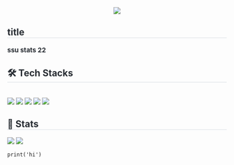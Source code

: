 <div align= "center">
    <img src="https://capsule-render.vercel.app/api?type=waving&color=0:6a9eff,100:2960c7&height=180&text=Hello%20World!&animation=fadeIn&fontColor=000000&fontSize=50" />
    </div>
    <div style="text-align: left;"> 
    <h2 style="border-bottom: 1px solid #d8dee4; color: #282d33;"> title </h2>  
    <div style="font-weight: 700; font-size: 15px; text-align: left; color: #282d33;"> ssu stats 22 </div> 
    </div>
    <div style="text-align: left;">
    <h2 style="border-bottom: 1px solid #d8dee4; color: #282d33;"> 🛠️ Tech Stacks </h2> <br> 
    <div style="margin: ; text-align: left;" "text-align: left;"> <img src="https://img.shields.io/badge/Python-3776AB?style=for-the-badge&logo=Python&logoColor=white">
          <img src="https://img.shields.io/badge/Figma-F24E1E?style=for-the-badge&logo=Figma&logoColor=white">
          <img src="https://img.shields.io/badge/Notion-000000?style=for-the-badge&logo=Notion&logoColor=white">
          <img src="https://img.shields.io/badge/Trello-0052CC?style=for-the-badge&logo=Trello&logoColor=white">
          <img src="https://img.shields.io/badge/PyTorch-EE4C2C?style=for-the-badge&logo=PyTorch&logoColor=white">
          <br/></div>
    </div>
    <div style="text-align: left;"> 
    <h2 style="border-bottom: 1px solid #d8dee4; color: #282d33;"> 🏅 Stats </h2> <div style="text-align: left;"> <img src="https://github-readme-stats.vercel.app/api?username=ingstats&bg_color=180,d6e4ff,00000000&title_color=000000&text_color=000000"
         /> <img src="https://github-readme-stats.vercel.app/api/top-langs/?username=ingstats&layout=compact&bg_color=180,d6e4ff,00000000&title_color=000000&text_color=000000"
           /> </div> 
    </div>


    print('hi')
